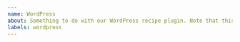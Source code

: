 ```yaml
---
name: WordPress 
about: Something to do with our WordPress recipe plugin. Note that this issue will get transferred over to `lando/wordpress`
labels: wordpress
---
```


